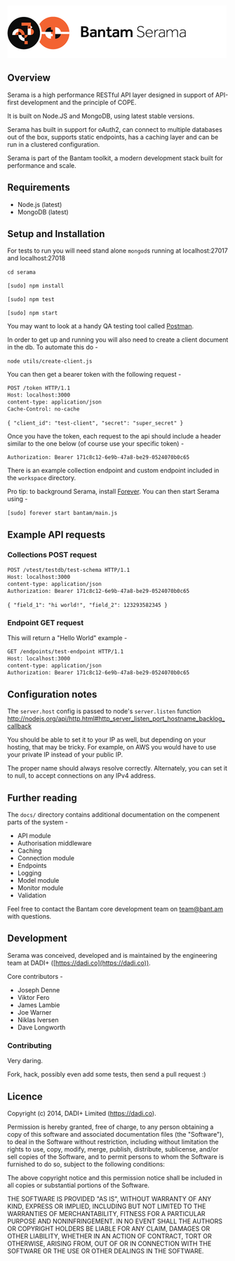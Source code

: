 ![Serama](serama.png)

## Overview

Serama is a high performance RESTful API layer designed in support of API-first development and the principle of COPE.

It is built on Node.JS and MongoDB, using latest stable versions.

Serama has built in support for oAuth2, can connect to multiple databases out of the box, supports static endpoints, has a caching layer and can be run in a clustered configuration.

Serama is part of the Bantam toolkit, a modern development stack built for performance and scale.

## Requirements

* Node.js (latest)
* MongoDB (latest)

## Setup and Installation

For tests to run you will need stand alone `mongod`s running at localhost:27017 and localhost:27018

`cd serama`

`[sudo] npm install`

`[sudo] npm test`

`[sudo] npm start`

You may want to look at a handy QA testing tool called [Postman](http://www.getpostman.com/).

In order to get up and running you will also need to create a client document in the db.  To automate this do -

`node utils/create-client.js`

You can then get a bearer token with the following request -

    POST /token HTTP/1.1
    Host: localhost:3000
    content-type: application/json
    Cache-Control: no-cache

    { "client_id": "test-client", "secret": "super_secret" }

Once you have the token, each request to the api should include a header similar to the one below (of course use your specific token) -

    Authorization: Bearer 171c8c12-6e9b-47a8-be29-0524070b0c65

There is an example collection endpoint and custom endpoint included in the `workspace` directory.

Pro tip: to background Serama, install [Forever](https://github.com/nodejitsu/forever). You can then start Serama using -

`[sudo] forever start bantam/main.js`

## Example API requests

### Collections POST request

    POST /vtest/testdb/test-schema HTTP/1.1
    Host: localhost:3000
    content-type: application/json
    Authorization: Bearer 171c8c12-6e9b-47a8-be29-0524070b0c65

    { "field_1": "hi world!", "field_2": 123293582345 }


### Endpoint GET request

This will return a "Hello World" example -

    GET /endpoints/test-endpoint HTTP/1.1
    Host: localhost:3000
    content-type: application/json
    Authorization: Bearer 171c8c12-6e9b-47a8-be29-0524070b0c65

## Configuration notes

The `server.host` config is passed to node's `server.listen` function
http://nodejs.org/api/http.html#http_server_listen_port_hostname_backlog_callback

You should be able to set it to your IP as well, but depending on your hosting, that may be tricky. For example, on AWS you would have to use your private IP instead of your public IP.

The proper name should always resolve correctly. Alternately, you can set it to null, to accept connections on any IPv4 address.

## Further reading

The `docs/` directory contains additional documentation on the compenent parts of the system -

* API module
* Authorisation middleware
* Caching
* Connection module
* Endpoints
* Logging
* Model module
* Monitor module
* Validation

Feel free to contact the Bantam core development team on team@bant.am with questions.

## Development

Serama was conceived, developed and is maintained by the engineering team at DADI+ ([https://dadi.co](https://dadi.co)).

Core contributors -

* Joseph Denne
* Viktor Fero
* James Lambie
* Joe Warner
* Niklas Iversen
* Dave Longworth

### Contributing

Very daring.

Fork, hack, possibly even add some tests, then send a pull request :)

## Licence

Copyright (c) 2014, DADI+ Limited (https://dadi.co).

Permission is hereby granted, free of charge, to any person obtaining a copy
of this software and associated documentation files (the "Software"), to deal
in the Software without restriction, including without limitation the rights
to use, copy, modify, merge, publish, distribute, sublicense, and/or sell
copies of the Software, and to permit persons to whom the Software is
furnished to do so, subject to the following conditions:

The above copyright notice and this permission notice shall be included in
all copies or substantial portions of the Software.

THE SOFTWARE IS PROVIDED "AS IS", WITHOUT WARRANTY OF ANY KIND, EXPRESS OR
IMPLIED, INCLUDING BUT NOT LIMITED TO THE WARRANTIES OF MERCHANTABILITY,
FITNESS FOR A PARTICULAR PURPOSE AND NONINFRINGEMENT. IN NO EVENT SHALL THE
AUTHORS OR COPYRIGHT HOLDERS BE LIABLE FOR ANY CLAIM, DAMAGES OR OTHER
LIABILITY, WHETHER IN AN ACTION OF CONTRACT, TORT OR OTHERWISE, ARISING FROM,
OUT OF OR IN CONNECTION WITH THE SOFTWARE OR THE USE OR OTHER DEALINGS IN
THE SOFTWARE.
